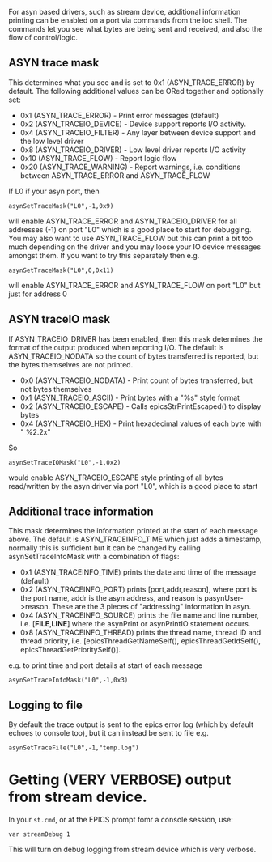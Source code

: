 For asyn based drivers, such as stream device, additional information printing can be enabled on a port via commands from the ioc shell. The commands let you see what bytes are being sent and received, and also the flow of control/logic.

## ASYN trace mask

This determines what you see and is set to 0x1 (ASYN_TRACE_ERROR) by default. The following additional values
can be ORed together and optionally set:

* 0x1   (ASYN_TRACE_ERROR)    - Print error messages (default)
* 0x2   (ASYN_TRACEIO_DEVICE) - Device support reports I/O activity.
* 0x4   (ASYN_TRACEIO_FILTER) - Any layer between device support and the low level driver
* 0x8   (ASYN_TRACEIO_DRIVER) - Low level driver reports I/O activity
* 0x10  (ASYN_TRACE_FLOW)     - Report logic flow
* 0x20  (ASYN_TRACE_WARNING)  - Report warnings, i.e. conditions between ASYN_TRACE_ERROR and ASYN_TRACE_FLOW

If L0 if your asyn port, then

`asynSetTraceMask("L0",-1,0x9)`

will enable ASYN_TRACE_ERROR and ASYN_TRACEIO_DRIVER for all addresses (-1) on port "L0" which is a good place to start for debugging. You may also want to use ASYN_TRACE_FLOW but this can print a bit too much depending on the driver and you may loose your IO device messages amongst them. If you want to try this separately then e.g. 

`asynSetTraceMask("L0",0,0x11)`

will enable ASYN_TRACE_ERROR and ASYN_TRACE_FLOW on port "L0" but just for address 0 

## ASYN traceIO mask

If  ASYN_TRACEIO_DRIVER  has been enabled, then this mask determines the format of the output produced when reporting I/O. The default is ASYN_TRACEIO_NODATA so the count of bytes transferred is reported, but the bytes themselves are not printed.

* 0x0  (ASYN_TRACEIO_NODATA) - Print count of bytes transferred, but not bytes themselves
* 0x1  (ASYN_TRACEIO_ASCII)  - Print bytes with a "%s" style format
* 0x2  (ASYN_TRACEIO_ESCAPE) - Calls epicsStrPrintEscaped() to display bytes
* 0x4  (ASYN_TRACEIO_HEX)    - Print hexadecimal values of each byte with " %2.2x"

So

`asynSetTraceIOMask("L0",-1,0x2)`

would enable ASYN_TRACEIO_ESCAPE style printing of all bytes read/written by the asyn driver via port "L0", which is a good place to start

## Additional trace information

This mask determines the information printed at the start of each message above. The default is ASYN_TRACEINFO_TIME which just adds a timestamp, normally this is sufficient but it can be changed by calling  asynSetTraceInfoMask  with a combination of flags:

* 0x1  (ASYN_TRACEINFO_TIME)   prints the date and time of the message (default)
* 0x2  (ASYN_TRACEINFO_PORT)   prints [port,addr,reason], where port is the port name, addr is the asyn address, and reason is pasynUser->reason. These are the 3 pieces of "addressing" information in asyn.
* 0x4  (ASYN_TRACEINFO_SOURCE) prints the file name and line number, i.e. [__FILE__,__LINE__] where the asynPrint or asynPrintIO statement occurs.
* 0x8  (ASYN_TRACEINFO_THREAD)  prints the thread name, thread ID and thread priority, i.e. [epicsThreadGetNameSelf(), epicsThreadGetIdSelf(), epicsThreadGetPrioritySelf()].

e.g. to print time and port details at start of each message

`asynSetTraceInfoMask("L0",-1,0x3)` 

## Logging to file

By default the trace output is sent to the epics error log (which by default echoes to console too), but it can instead be sent to file e.g.

`asynSetTraceFile("L0",-1,"temp.log")`

# Getting (VERY VERBOSE) output from stream device.

In your `st.cmd`, or at the EPICS prompt fomr a console session, use:

`var streamDebug 1`

This will turn on debug logging from stream device which is very verbose.


